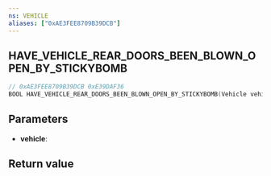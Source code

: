 ```yaml
---
ns: VEHICLE
aliases: ["0xAE3FEE8709B39DCB"]
---
```

## HAVE_VEHICLE_REAR_DOORS_BEEN_BLOWN_OPEN_BY_STICKYBOMB

```c
// 0xAE3FEE8709B39DCB 0xE39DAF36
BOOL HAVE_VEHICLE_REAR_DOORS_BEEN_BLOWN_OPEN_BY_STICKYBOMB(Vehicle vehicle);
```


## Parameters
* **vehicle**: 

## Return value
